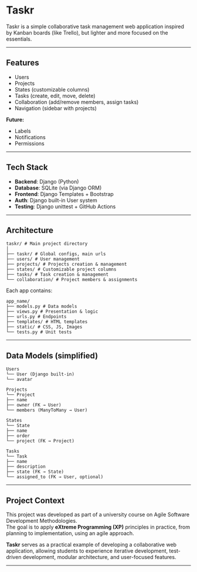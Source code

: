 # Taskr  

Taskr is a simple collaborative task management web application inspired by Kanban boards (like Trello), but lighter and more focused on the essentials.  

---

## Features  

- Users
- Projects  
- States (customizable columns)  
- Tasks (create, edit, move, delete)  
- Collaboration (add/remove members, assign tasks)  
- Navigation (sidebar with projects)  

**Future:**  
- Labels  
- Notifications  
- Permissions  

---

## Tech Stack  

- **Backend**: Django (Python)  
- **Database**: SQLite (via Django ORM)  
- **Frontend**: Django Templates + Bootstrap  
- **Auth**: Django built-in User system  
- **Testing**: Django unittest + GitHub Actions  

---

## Architecture  

```
taskr/ # Main project directory
│
├── taskr/ # Global configs, main urls
├── users/ # User management
├── projects/ # Projects creation & management
├── states/ # Customizable project columns
├── tasks/ # Task creation & management
└── collaboration/ # Project members & assignments
```

Each app contains:  

```
app_name/
├── models.py # Data models
├── views.py # Presentation & logic
├── urls.py # Endpoints
├── templates/ # HTML templates
├── static/ # CSS, JS, Images
└── tests.py # Unit tests
```

---

## Data Models (simplified)

```
Users
└── User (Django built-in)
└── avatar 

Projects
└── Project
├── name
├── owner (FK → User)
└── members (ManyToMany → User)

States
└── State
├── name
├── order
└── project (FK → Project)

Tasks
└── Task
├── name
├── description
├── state (FK → State)
└── assigned_to (FK → User, optional)
```

---

## Project Context  

This project was developed as part of a university course on Agile Software Development Methodologies.  
The goal is to apply **eXtreme Programming (XP)** principles in practice, from planning to implementation, using an agile approach.  

**Taskr** serves as a practical example of developing a collaborative web application, allowing students to experience iterative development, test-driven development, modular architecture, and user-focused features. 

---

